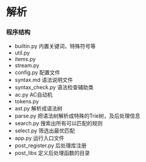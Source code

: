 #  解析

###  程序结构
 - builtin.py 内置关键词，特殊符号等
 - util.py
 - items.py  
 - stream.py 
 - config.py 配置文件
 - syntax.md  语法说明文件
 - syntax_check.py  语法检查辅助类
 - ac.py  AC自动机
 - tokens.py
 - ast.py  解析成语法树
 - parse.py  把语法树解析成特殊的Trie树，及后处理信息
 - search.py  搜索出所有可以匹配的规则
 - select.py  筛选出最优匹配
 - app.py 运行入口文件
 - post_register.py 后处理库注册
 - post_libs  定义后处理函数的目录
